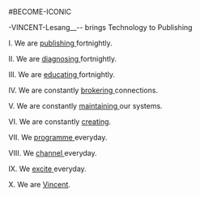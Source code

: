 #BECOME-ICONIC

-VINCENT-Lesang__-- brings Technology to Publishing

I. We are <a href="https://drive.google.com/drive/folders/10GZ-TF8icrb5IkwkoGbpZtSsFEaPhp-J?usp=sharing"> publishing </a> fortnightly.

II. We are <a href="https://drive.google.com/drive/folders/10GZ-TF8icrb5IkwkoGbpZtSsFEaPhp-J?usp=sharing"> diagnosing </a> fortnightly.

III. We are <a href="https://drive.google.com/drive/folders/10GZ-TF8icrb5IkwkoGbpZtSsFEaPhp-J?usp=sharing"> educating </a> fortnightly.

IV. We are constantly <a href="https://drive.google.com/drive/folders/10GZ-TF8icrb5IkwkoGbpZtSsFEaPhp-J?usp=sharing"> brokering </a> connections.

V. We are constantly <a href="https://drive.google.com/drive/folders/10GZ-TF8icrb5IkwkoGbpZtSsFEaPhp-J?usp=sharing"> maintaining </a> our systems.

VI. We are constantly <a href="https://drive.google.com/drive/folders/10GZ-TF8icrb5IkwkoGbpZtSsFEaPhp-J?usp=sharing"> creating</a>.

VII. We <a href="https://drive.google.com/drive/folders/10GZ-TF8icrb5IkwkoGbpZtSsFEaPhp-J?usp=sharing"> programme </a> everyday.

VIII. We <a href="https://drive.google.com/drive/folders/10GZ-TF8icrb5IkwkoGbpZtSsFEaPhp-J?usp=sharing"> channel </a> everyday.

IX. We <a href="https://drive.google.com/drive/folders/10GZ-TF8icrb5IkwkoGbpZtSsFEaPhp-J?usp=sharing"> excite </a> everyday.

X. We are <a href="https://drive.google.com/drive/folders/1SCPLuuEhJSFEz5O7PWe5rrMD9rRf8KfZ"> Vincent</a>.
